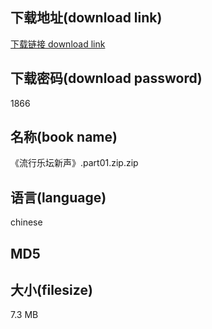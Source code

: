 ## 下载地址(download link)
[下载链接 download link](https://tutu365.netlify.app/?s=%E3%80%8A%E6%B5%81%E8%A1%8C%E4%B9%90%E5%9D%9B%E6%96%B0%E5%A3%B0%E3%80%8B.part01.zip)

## 下载密码(download password)
1866

## 名称(book name)
《流行乐坛新声》.part01.zip.zip

## 语言(language)
chinese

## MD5


## 大小(filesize)
7.3 MB
